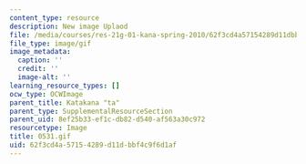 ```yaml
---
content_type: resource
description: New image Uplaod
file: /media/courses/res-21g-01-kana-spring-2010/62f3cd4a57154289d11dbbf4c9f6d1af_0531.gif
file_type: image/gif
image_metadata:
  caption: ''
  credit: ''
  image-alt: ''
learning_resource_types: []
ocw_type: OCWImage
parent_title: Katakana "ta"
parent_type: SupplementalResourceSection
parent_uid: 8ef25b33-ef1c-db82-d540-af563a30c972
resourcetype: Image
title: 0531.gif
uid: 62f3cd4a-5715-4289-d11d-bbf4c9f6d1af
---
```

